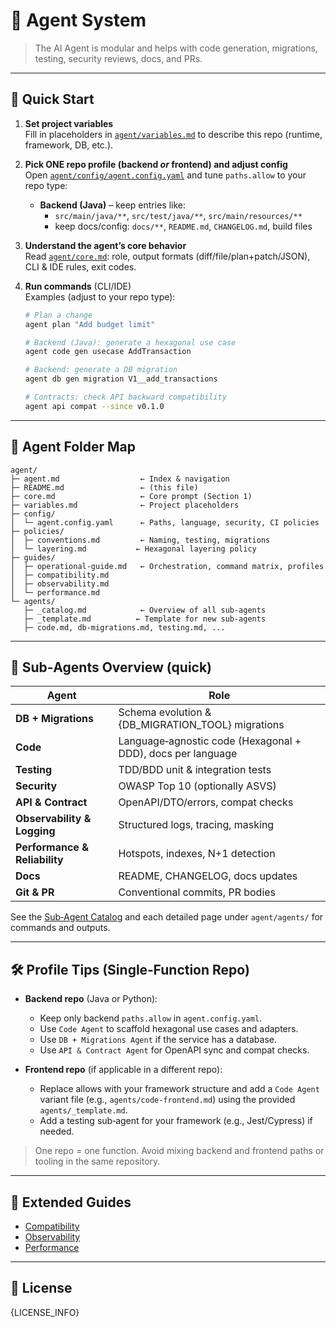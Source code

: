 # 🧠 Agent System 

> The AI Agent is modular and helps with code generation, migrations, testing, security reviews, docs, and PRs.


---

## 🚀 Quick Start

1) **Set project variables**  
   Fill in placeholders in [`agent/variables.md`](./variables.md) to describe this repo (runtime, framework, DB, etc.).

2) **Pick ONE repo profile (backend *or* frontend) and adjust config**  
   Open [`agent/config/agent.config.yaml`](./config/agent.config.yaml) and tune `paths.allow` to your repo type:
   - **Backend (Java)** – keep entries like:
     - `src/main/java/**`, `src/test/java/**`, `src/main/resources/**`
     - keep docs/config: `docs/**`, `README.md`, `CHANGELOG.md`, build files

3) **Understand the agent’s core behavior**  
   Read [`agent/core.md`](./core.md): role, output formats (diff/file/plan+patch/JSON), CLI & IDE rules, exit codes.

4) **Run commands** (CLI/IDE)  
   Examples (adjust to your repo type):
   ```bash
   # Plan a change
   agent plan "Add budget limit"

   # Backend (Java): generate a hexagonal use case
   agent code gen usecase AddTransaction

   # Backend: generate a DB migration
   agent db gen migration V1__add_transactions

   # Contracts: check API backward compatibility
   agent api compat --since v0.1.0
   ```


---

## 🧠 Agent Folder Map

```
agent/
├─ agent.md                  ← Index & navigation
├─ README.md                 ← (this file)
├─ core.md                   ← Core prompt (Section 1)
├─ variables.md              ← Project placeholders
├─ config/
│  └─ agent.config.yaml      ← Paths, language, security, CI policies
├─ policies/
│  ├─ conventions.md         ← Naming, testing, migrations
│  └─ layering.md           ← Hexagonal layering policy
├─ guides/
│  ├─ operational-guide.md   ← Orchestration, command matrix, profiles
│  ├─ compatibility.md
│  ├─ observability.md
│  └─ performance.md
└─ agents/
   ├─ _catalog.md            ← Overview of all sub-agents
   ├─ _template.md          ← Template for new sub-agents
   ├─ code.md, db-migrations.md, testing.md, ...
```


---

## 🧩 Sub‑Agents Overview (quick)

| Agent | Role |
|-------|------|
| **DB + Migrations** | Schema evolution & {DB_MIGRATION_TOOL} migrations |
| **Code** | Language‑agnostic code (Hexagonal + DDD), docs per language |
| **Testing** | TDD/BDD unit & integration tests |
| **Security** | OWASP Top 10 (optionally ASVS) |
| **API & Contract** | OpenAPI/DTO/errors, compat checks |
| **Observability & Logging** | Structured logs, tracing, masking |
| **Performance & Reliability** | Hotspots, indexes, N+1 detection |
| **Docs** | README, CHANGELOG, docs updates |
| **Git & PR** | Conventional commits, PR bodies |

See the [Sub‑Agent Catalog](./agents/_catalog.md) and each detailed page under `agent/agents/` for commands and outputs.


---

## 🛠 Profile Tips (Single‑Function Repo)

- **Backend repo** (Java or Python):
  - Keep only backend `paths.allow` in `agent.config.yaml`.
  - Use `Code Agent` to scaffold hexagonal use cases and adapters.
  - Use `DB + Migrations Agent` if the service has a database.
  - Use `API & Contract Agent` for OpenAPI sync and compat checks.

- **Frontend repo** (if applicable in a different repo):
  - Replace allows with your framework structure and add a `Code Agent` variant file (e.g., `agents/code-frontend.md`) using the provided `agents/_template.md`.
  - Add a testing sub‑agent for your framework (e.g., Jest/Cypress) if needed.

> One repo = one function. Avoid mixing backend and frontend paths or tooling in the same repository.


---

## 📎 Extended Guides

- [Compatibility](./guides/compatibility.md)  
- [Observability](./guides/observability.md)  
- [Performance](./guides/performance.md)  


---

## 📜 License

{LICENSE_INFO}
